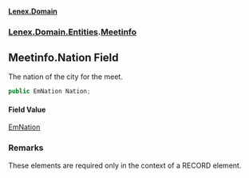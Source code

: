 #### [Lenex.Domain](index.md 'index')
### [Lenex.Domain.Entities](Lenex.Domain.Entities.md 'Lenex.Domain.Entities').[Meetinfo](Lenex.Domain.Entities.Meetinfo.md 'Lenex.Domain.Entities.Meetinfo')

## Meetinfo.Nation Field

The nation of the city for the meet.

```csharp
public EmNation Nation;
```

#### Field Value
[EmNation](Lenex.Domain.Enums.EmNation.md 'Lenex.Domain.Enums.EmNation')

### Remarks
These elements are required only in the context of a RECORD element.